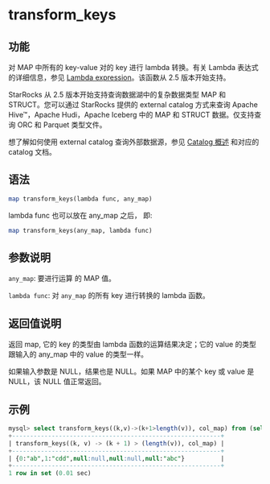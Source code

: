 # transform_keys

## 功能

对 MAP 中所有的 key-value 对的 key 进行 lambda 转换。有关 Lambda 表达式的详细信息，参见 [Lambda expression](../Lambda_expression.md)。该函数从 2.5 版本开始支持。

StarRocks 从 2.5 版本开始支持查询数据湖中的复杂数据类型 MAP 和 STRUCT。您可以通过 StarRocks 提供的 external catalog 方式来查询 Apache Hive™，Apache Hudi，Apache Iceberg 中的 MAP 和 STRUCT 数据。仅支持查询 ORC 和 Parquet 类型文件。

想了解如何使用 external catalog 查询外部数据源，参见 [Catalog 概述](../../../data_source/catalog/catalog_overview.md) 和对应的 catalog 文档。

## 语法

```Haskell
map transform_keys(lambda func, any_map)
```

lambda func 也可以放在 any_map 之后， 即:

```Haskell
map transform_keys(any_map, lambda func)
```

## 参数说明

`any_map`:  要进行运算 的 MAP 值。

`lambda func`: 对 `any_map` 的所有 key 进行转换的 lambda 函数。

## 返回值说明

返回 map, 它的 key 的类型由 lambda 函数的运算结果决定；它的 value 的类型跟输入的 any_map 中的 value 的类型一样。

如果输入参数是 NULL，结果也是 NULL。如果 MAP 中的某个 key 或 value 是 NULL，该 NULL 值正常返回。

## 示例

```SQL
mysql> select transform_keys((k,v)->(k+1>length(v)), col_map) from (select map_from_arrays([1,3,null,2,null],['ab','cdd',null,null,'abc']) as col_map)A;
+----------------------------------------------------------+
| transform_keys((k, v) -> (k + 1) > (length(v)), col_map) |
+----------------------------------------------------------+
| {0:"ab",1:"cdd",null:null,null:null,null:"abc"}          |
+----------------------------------------------------------+
1 row in set (0.01 sec)
```
